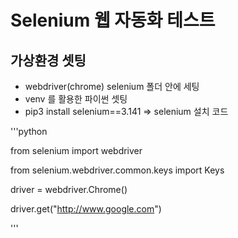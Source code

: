 # Selenium 웹 자동화 테스트

## 가상환경 셋팅

- webdriver(chrome) selenium 폴더 안에 세팅
- venv 를 활용한 파이썬 셋팅
- pip3 install selenium==3.141 => selenium 설치 코드

'''python

from selenium import webdriver

from selenium.webdriver.common.keys import Keys

driver = webdriver.Chrome()

driver.get("http://www.google.com")

'''

